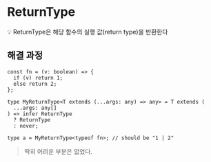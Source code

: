# ReturnType<T>

<aside>
💡 ReturnType은 해당 함수의 실행 값(return type)을 반환한다

</aside>

## 해결 과정

```tsx
const fn = (v: boolean) => {
  if (v) return 1;
  else return 2;
};

type MyReturnType<T extends (...args: any) => any> = T extends (
  ...args: any[]
) => infer ReturnType
  ? ReturnType
  : never;

type a = MyReturnType<typeof fn>; // should be "1 | 2"
```

> 딱히 어려운 부분은 없었다.
>